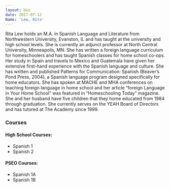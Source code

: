 ```yaml
---
layout: bio
date: 2017-07-12
Name: 'Lew, Rita'
---
```

Rita Lew holds an M.A. in Spanish Language and Literature from Northwestern University, Evanston, IL and has taught at the university and high school levels.  She is currently an adjunct professor at North Central University, Minneapolis, MN.  She has written a foreign language curriculum for homeschoolers and has taught Spanish classes for home school co-ops.  Her study in Spain and travels to Mexico and Guatemala have given her extensive first-hand experience with the Spanish language and culture.  She has written and published Patterns for Communication: Spanish (Beaver’s Pond Press, 2004), a Spanish language program designed specifically for home educators.  She has spoken at MACHE and MHA conferences on teaching foreign language in home school and her article “foreign Language in Your Home School” was featured in “Homeschooling Today” magazine.  She and her husband have five children that they home educated from 1984 through graduation.  She currently serves on the YEAH Board of Directors and has tutored at The Academy since 1999.

### Courses
#### High School Courses:
* Spanish 1
* Spanish 2
#### PSEO Courses:
* Spanish 1A
* Spanish 1B
